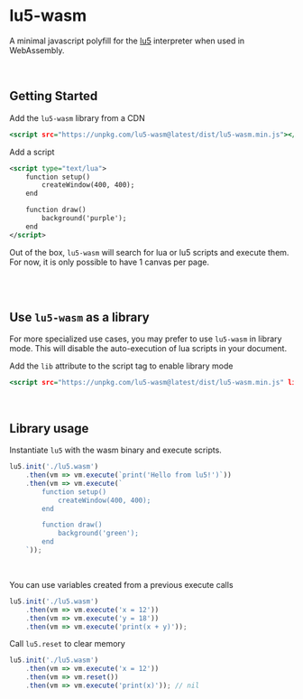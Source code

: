 # lu5-wasm

A minimal javascript polyfill for the [lu5](https://github.com/matiasvlevi/lu5) interpreter when used in WebAssembly.

<br/>

## Getting Started

Add the `lu5-wasm` library from a CDN

```htm
<script src="https://unpkg.com/lu5-wasm@latest/dist/lu5-wasm.min.js"></script>
```

Add a script

```xml
<script type="text/lua">
    function setup()
        createWindow(400, 400);
    end

    function draw()
        background('purple');
    end
</script>
```

Out of the box, `lu5-wasm` will search for lua or lu5 scripts and execute them. For now, it is only possible to have 1 canvas per page.


<br/>
<br/>

## Use `lu5-wasm` as a library

For more specialized use cases, you may prefer to use `lu5-wasm` in library mode.
This will disable the auto-execution of lua scripts in your document.

Add the `lib` attribute to the script tag to enable library mode

```htm
<script src="https://unpkg.com/lu5-wasm@latest/dist/lu5-wasm.min.js" lib></script>
```

<br/>

## Library usage

Instantiate `lu5` with the wasm binary and execute scripts.

```js
lu5.init('./lu5.wasm')
    .then(vm => vm.execute(`print('Hello from lu5!')`))
    .then(vm => vm.execute(`
        function setup()
            createWindow(400, 400);
        end

        function draw()
            background('green');
        end
    `));
```

<br/>

You can use variables created from a previous execute calls

```js
lu5.init('./lu5.wasm')
    .then(vm => vm.execute('x = 12'))
    .then(vm => vm.execute('y = 18'))
    .then(vm => vm.execute('print(x + y)'));
```

Call `lu5.reset` to clear memory

```js
lu5.init('./lu5.wasm')
    .then(vm => vm.execute('x = 12'))
    .then(vm => vm.reset())
    .then(vm => vm.execute('print(x)')); // nil
```